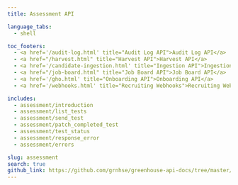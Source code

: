 ```yaml
---
title: Assessment API

language_tabs:
  - shell

toc_footers:
  - <a href='/audit-log.html' title="Audit Log API">Audit Log API</a>
  - <a href="/harvest.html" title="Harvest API">Harvest API</a>
  - <a href='/candidate-ingestion.html' title="Ingestion API">Ingestion API</a>
  - <a href="/job-board.html" title="Job Board API">Job Board API</a>
  - <a href='/gho.html' title="Onboarding API">Onboarding API</a>
  - <a href='/webhooks.html' title="Recruiting Webhooks">Recruiting Webhooks</a>

includes:
  - assessment/introduction
  - assessment/list_tests
  - assessment/send_test
  - assessment/patch_completed_test
  - assessment/test_status
  - assessment/response_error
  - assessment/errors

slug: assessment
search: true
github_link: https://github.com/grnhse/greenhouse-api-docs/tree/master/source/includes/assessment
---
```

